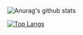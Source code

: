 ![Anurag's github stats](https://github-readme-stats.vercel.app/api?username=cyxborg&show_icons=true&theme=radical)


[![Top Langs](https://github-readme-stats.vercel.app/api/top-langs/?username=cyxborg)](https://github.com/anuraghazra/github-readme-stats)
